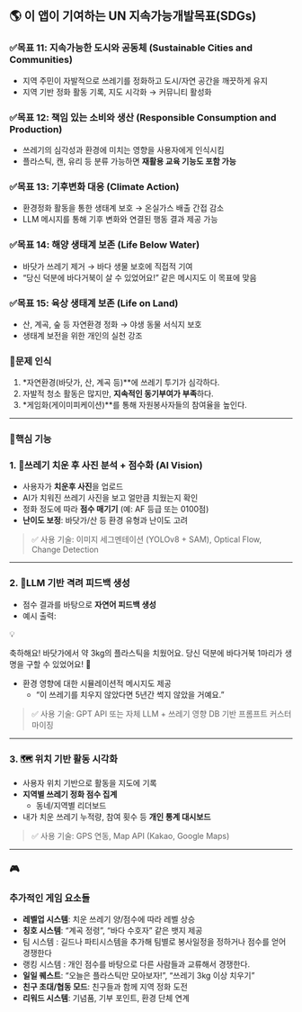 ## **🌎 이 앱이 기여하는 UN 지속가능개발목표(SDGs)**

### **✅목표 11: 지속가능한 도시와 공동체 (Sustainable Cities and Communities)**

- 지역 주민이 자발적으로 쓰레기를 정화하고 도시/자연 공간을 깨끗하게 유지
- 지역 기반 정화 활동 기록, 지도 시각화 → 커뮤니티 활성화

### **✅목표 12: 책임 있는 소비와 생산 (Responsible Consumption and Production)**

- 쓰레기의 심각성과 환경에 미치는 영향을 사용자에게 인식시킴
- 플라스틱, 캔, 유리 등 분류 가능하면 **재활용 교육 기능도 포함 가능**

### **✅목표 13: 기후변화 대응 (Climate Action)**

- 환경정화 활동을 통한 생태계 보호 → 온실가스 배출 간접 감소
- LLM 메시지를 통해 기후 변화와 연결된 행동 결과 제공 가능

### **✅목표 14: 해양 생태계 보존 (Life Below Water)**

- 바닷가 쓰레기 제거 → 바다 생물 보호에 직접적 기여
- “당신 덕분에 바다거북이 살 수 있었어요!” 같은 메시지도 이 목표에 맞음

### **✅목표 15: 육상 생태계 보존 (Life on Land)**

- 산, 계곡, 숲 등 자연환경 정화 → 야생 동물 서식지 보호
- 생태계 보전을 위한 개인의 실천 강조

### **🎯문제 인식**

1. *자연환경(바닷가, 산, 계곡 등)**에 쓰레기 투기가 심각하다.
2. 자발적 청소 활동은 많지만, **지속적인 동기부여가 부족**하다.
3. *게임화(게이미피케이션)**를 통해 자원봉사자들의 참여율을 높인다.

---

### **🧩핵심 기능**

### **1. 🎥쓰레기 치운 후 사진 분석 + 점수화 (AI Vision)**

- 사용자가 **치운후 사진**을 업로드
- AI가 치워진 쓰레기 사진을 보고 얼만큼 치웠는지 확인
- 정화 정도에 따라 **점수 매기기** (예: AF 등급 또는 0100점)
- **난이도 보정**: 바닷가/산 등 환경 유형과 난이도 고려

> ✅ 사용 기술: 이미지 세그멘테이션 (YOLOv8 + SAM), Optical Flow, Change Detection
> 

---

### **2. 🧠LLM 기반 격려 피드백 생성**

- 점수 결과를 바탕으로 **자연어 피드백 생성**
- 예시 출력:

<aside>
💡

축하해요! 바닷가에서 약 3kg의 플라스틱을 치웠어요. 당신 덕분에 바다거북 1마리가 생명을 구할 수 있었어요! 💙

</aside>

- 환경 영향에 대한 시뮬레이션적 메시지도 제공
    - “이 쓰레기를 치우지 않았다면 5년간 썩지 않았을 거예요.”

> ✅ 사용 기술: GPT API 또는 자체 LLM + 쓰레기 영향 DB 기반 프롬프트 커스터마이징
> 

---

### **3. 🗺️ 위치 기반 활동 시각화**

- 사용자 위치 기반으로 활동을 지도에 기록
- **지역별 쓰레기 정화 점수 집계**
    - 동네/지역별 리더보드
- 내가 치운 쓰레기 누적량, 참여 횟수 등 **개인 통계 대시보드**

> ✅ 사용 기술: GPS 연동, Map API (Kakao, Google Maps)
> 

---

### **🎮**

### **추가적인 게임 요소들**

- **레벨업 시스템**: 치운 쓰레기 양/점수에 따라 레벨 상승
- **칭호 시스템**: “계곡 정령”, “바다 수호자” 같은 뱃지 제공
- 팀 시스템 : 길드나 파티시스템을 추가해 팀별로 봉사일정을 정하거나 점수를 얻어 경쟁한다
- 랭킹 시스템 : 개인 점수를 바탕으로 다른 사람들과 교류해서 경쟁한다.
- **일일 퀘스트**: “오늘은 플라스틱만 모아보자!”, “쓰레기 3kg 이상 치우기”
- **친구 초대/협동 모드**: 친구들과 함께 지역 정화 도전
- **리워드 시스템**: 기념품, 기부 포인트, 환경 단체 연계
